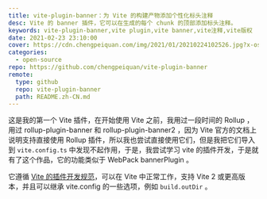 ```yaml
---
title: vite-plugin-banner：为 Vite 的构建产物添加个性化标头注释
desc: Vite 的 banner 插件，它可以在生成的每个 chunk 的顶部添加标头注释。
keywords: vite-plugin-banner,vite plugin,vite banner,vite注释,vite版权
date: 2021-02-23 23:10:00
cover: https://cdn.chengpeiquan.com/img/2021/01/20210224102526.jpg?x-oss-process=image/interlace,1
categories:
  - open-source
repo: https://github.com/chengpeiquan/vite-plugin-banner
remote:
  type: github
  repo: vite-plugin-banner
  path: README.zh-CN.md
---
```


这是我的第一个 Vite 插件，在开始使用 Vite 之前，我用过一段时间的 Rollup ，用过 rollup-plugin-banner 和 rollup-plugin-banner2 ，因为 Vite 官方的文档上说明支持直接使用 Rollup 插件，所以我也尝试直接使用它们，但是我把它们导入到 `vite.config.ts` 中发现不起作用，于是，我尝试学习 vite 的插件开发，于是就有了这个作品，它的功能类似于 WebPack bannerPlugin 。

它遵循 [Vite 的插件开发规范](https://vitejs.dev/guide/api-plugin.html)，可以在 Vite 中正常工作，支持 Vite 2 或更高版本，并且可以继承 vite.config 的一些选项，例如 `build.outDir` 。
